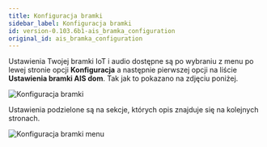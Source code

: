 ```yaml
---
title: Konfiguracja bramki
sidebar_label: Konfiguracja bramki
id: version-0.103.6b1-ais_bramka_configuration
original_id: ais_bramka_configuration
---
```


Ustawienia Twojej bramki IoT i audio dostępne są po wybraniu z menu po lewej stronie opcji **Konfiguracja** a następnie pierwszej opcji na liście **Ustawienia bramki AIS dom**.
Tak jak to pokazano na zdjęciu poniżej.

![Konfiguracja bramki](/AIS-docs/img/en/bramka/go_to_config_gate.png)


Ustawienia podzielone są na sekcje, których opis znajduje się na kolejnych stronach.

![Konfiguracja bramki menu](/AIS-docs/img/en/bramka/config_ais_dom_menu.png)
